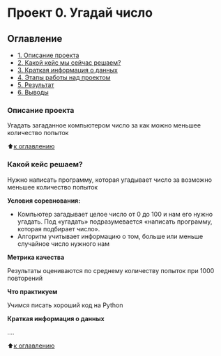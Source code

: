 # Проект 0. Угадай число


## Оглавление
* [1. Описание проекта](https://github.com/Vladis-GitHub/sf_data_sciense/tree/main/project_0/README.md#Описание-проекта)
* [2. Какой кейс мы сейчас решаем?](https://github.com/Vladis-GitHub/sf_data_sciense/tree/main/project_0/README.md#Какой-кейс-решаем)
* [3. Краткая информация о данных](https://github.com/Vladis-GitHub/sf_data_sciense/tree/main/project_0/README.md#Краткая-информация-о-данных)
* [4. Этапы работы над проектом](https://github.com/Vladis-GitHub/sf_data_sciense/tree/main/project_0/README.md#Этапы-работы-над-проектом)
* [5. Результат](https://github.com/Vladis-GitHub/sf_data_sciense/tree/main/project_0/README.md#Результат)
* [6. Выводы](https://github.com/Vladis-GitHub/sf_data_sciense/tree/main/project_0/README.md#Выводы)


### Описание проекта

Угадать загаданное компьютером число за как можно меньшее количество попыток


:arrow_up:[к оглавлению](https://github.com/Vladis-GitHub/sf_data_sciense/tree/main/project_0/README.md#Оглавление)


### Какой кейс решаем?

Нужно написать программу, которая угадывает число за возможно меньшее количество попыток


**Условия соревнования:**
- Компьютер загадывает целое число от 0 до 100 и нам его нужно угадать. Под «угадать» подразумевается «написать программу, которая подбирает число».
- Алгоритм учитывает информацию о том, больше или меньше случайное число нужного нам


**Метрика качества**

Результаты оцениваются по среднему количеству попыток при 1000 повторений


**Что практикуем**

Учимся писать хороший код на Python


**Краткая информация о данных**

....


:arrow_up:[к оглавлению](https://github.com/Vladis-GitHub/sf_data_sciense/tree/main/project_0/README.md#Оглавление)